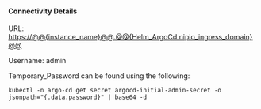 

#### Connectivity Details

URL:
[https://@@{instance_name}@@.@@{Helm_ArgoCd.nipio_ingress_domain}@@](https://@@{instance_name}@@.@@{Helm_ArgoCd.nipio_ingress_domain}@@)

Username: admin

Temporary_Password can be found using the following:

`kubectl -n argo-cd get secret argocd-initial-admin-secret -o jsonpath="{.data.password}" | base64 -d`
